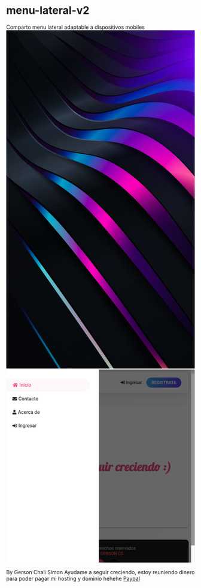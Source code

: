 # menu-lateral-v2

Comparto menu lateral adaptable a dispositivos mobiles
![Alt text](image/img1.png "menu lataral")
![Alt text](image/img2.png "menu lataral")


By Gerson Chali Simon
Ayudame a seguir creciendo, estoy reuniendo dinero para poder pagar mi hosting y dominio hehehe [Paypal](https://www.paypal.com/donate/?hosted_button_id=YCXGWJDY97NPQ)
